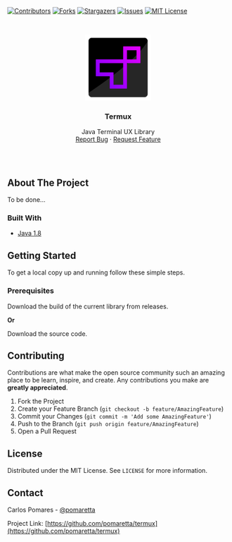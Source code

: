 [![Contributors][contributors-shield]][contributors-url]
[![Forks][forks-shield]][forks-url]
[![Stargazers][stars-shield]][stars-url]
[![Issues][issues-shield]][issues-url]
[![MIT License][license-shield]][license-url]



<!-- PROJECT LOGO -->
<br />
<p align="center">
  <a href="https://github.com/github_username/repo_name">
    <img src="readme/logo.png" alt="Logo" width="150" height="150">
  </a>

  <h3 align="center">Termux</h3>

  <p align="center">
    Java Terminal UX Library
    <br />
    <!-- <a href="https://github.com/github_username/repo_name"><strong>Explore the docs »</strong></a> -->
    <!-- <br /> -->
    <!-- <br /> -->
    <a href="https://github.com/pomaretta/termux/issues">Report Bug</a>
    ·
    <a href="https://github.com/pomaretta/termux/issues">Request Feature</a>
  </p>
</p>

<br/>
<br/>

<!-- ABOUT THE PROJECT -->
## About The Project

To be done...

### Built With

* [Java 1.8]()

<!-- GETTING STARTED -->
## Getting Started

To get a local copy up and running follow these simple steps.

### Prerequisites

Download the build of the current library from releases.

**Or**

Download the source code.

<!-- CONTRIBUTING -->
## Contributing

Contributions are what make the open source community such an amazing place to be learn, inspire, and create. Any contributions you make are **greatly appreciated**.

1. Fork the Project
2. Create your Feature Branch (`git checkout -b feature/AmazingFeature`)
3. Commit your Changes (`git commit -m 'Add some AmazingFeature'`)
4. Push to the Branch (`git push origin feature/AmazingFeature`)
5. Open a Pull Request

<!-- LICENSE -->
## License

Distributed under the MIT License. See `LICENSE` for more information.



<!-- CONTACT -->
## Contact

Carlos Pomares - [@pomaretta](https://twitter.com/pomaretta)

Project Link: [https://github.com/pomaretta/termux](https://github.com/pomaretta/termux)

<!-- MARKDOWN LINKS & IMAGES -->
<!-- https://www.markdownguide.org/basic-syntax/#reference-style-links -->
[contributors-shield]: https://img.shields.io/github/contributors/pomaretta/termux.svg?style=for-the-badge
[contributors-url]: https://github.com/pomaretta/termux/graphs/contributors
[forks-shield]: https://img.shields.io/github/forks/pomaretta/termux.svg?style=for-the-badge
[forks-url]: https://github.com/pomaretta/termux/network/members
[stars-shield]: https://img.shields.io/github/stars/pomaretta/termux.svg?style=for-the-badge
[stars-url]: https://github.com/pomaretta/termux/stargazers
[issues-shield]: https://img.shields.io/github/issues/pomaretta/termux.svg?style=for-the-badge
[issues-url]: https://github.com/pomaretta/termux/issues
[license-shield]: https://img.shields.io/github/license/pomaretta/termux.svg?style=for-the-badge
[license-url]: https://github.com/pomaretta/termux/blob/master/LICENSE